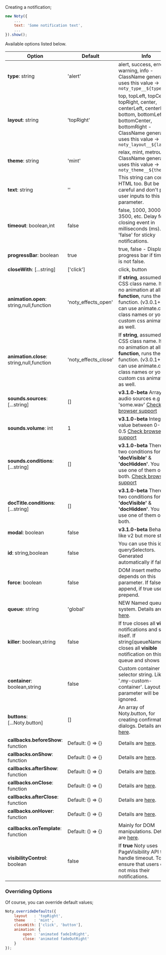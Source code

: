 Creating a notification;

```javascript
new Noty({
    ...
    text: 'Some notification text',
    ...
}).show();
```

Available options listed below.

| Option | Default | Info |
| --- | --- | --- |
| **type**: string | 'alert' | alert, success, error, warning, info - ClassName generator uses this value → `noty_type__${type}` |
| **layout**: string | 'topRight' | top, topLeft, topCenter, topRight, center, centerLeft, centerRight, bottom, bottomLeft, bottomCenter, bottomRight - ClassName generator uses this value → `noty_layout__${layout}` |
| **theme**: string | 'mint' | relax, mint, metroui - ClassName generator uses this value → `noty_theme__${theme}` |
| **text**: string |  '' | This string can contain HTML too. But be careful and don't pass user inputs to this parameter. |
| **timeout**: boolean,int | false | false, 1000, 3000, 3500, etc. Delay for closing event in milliseconds (ms). Set 'false' for sticky notifications. |
| **progressBar**: boolean | true | true, false - Displays a progress bar if timeout is not false. |
| **closeWith**: [...string] | ['click'] | click, button |
| **animation.open**: string,null,function | 'noty_effects_open' | If **string**, assumed to be CSS class name. If **null**, no animation at all. If **function**, runs the function. (v3.0.1+) You can use animate.css class names or your custom css animations as well. |
| **animation.close**: string,null,function | 'noty_effects_close' | If **string**, assumed to be CSS class name. If **null**, no animation at all. If **function**, runs the function. (v3.0.1+) You can use animate.css class names or your custom css animations as well. |
| **sounds.sources**: [...string] | [] | **v3.1.0-beta** Array of audio sources e.g 'some.wav' [Check browser support](http://caniuse.com/#search=audio) |
| **sounds.volume**: int | 1 | **v3.1.0-beta** Integer value between 0-1 e.g 0.5 [Check browser support](http://caniuse.com/#search=audio) |
| **sounds.conditions**: [...string] | [] | **v3.1.0-beta** There are two conditions for now: **'docVisible'** & **'docHidden'**. You can use one of them or both. [Check browser support](http://caniuse.com/#search=audio) |
| **docTitle.conditions**: [...string] | [] | **v3.1.0-beta** There are two conditions for now: **'docVisible'** & **'docHidden'**. You can use one of them or both. |
| **modal**: boolean | false | **v3.1.0-beta** Behaves like v2 but more stable |
| **id**: string,boolean | false | You can use this id with querySelectors. Generated automatically if false. |
| **force**: boolean | false | DOM insert method depends on this parameter. If false uses append, if true uses prepend. |
| **queue**: string | 'global' | NEW Named queue system. Details are [here](api.md). |
| **killer**: boolean,string | false | If true closes all **visible** notifications and shows itself. If string(queueName) closes all **visible** notification on this queue and shows itself. |
| **container**: boolean,string | false | Custom container selector string. Like '.my-custom-container'. Layout parameter will be ignored. |
| **buttons**: [...Noty.button] | [] | An array of Noty.button, for creating confirmation dialogs. Details are [here](confirm.md). |
| **callbacks.beforeShow**: function | Default: () => {} | Details are [here](api.md). |
| **callbacks.onShow**: function | Default: () => {} | Details are [here](api.md). |
| **callbacks.afterShow**: function | Default: () => {} | Details are [here](api.md). |
| **callbacks.onClose**: function | Default: () => {} | Details are [here](api.md). |
| **callbacks.afterClose**: function | Default: () => {} | Details are [here](api.md). |
| **callbacks.onHover**: function | Default: () => {} | Details are [here](api.md). |
| **callbacks.onTemplate**: function | Default: () => {} | Mainly for DOM manipulations. Details are [here](api.md). |
| **visibilityControl**: boolean | false | If **true** Noty uses PageVisibility API to handle timeout. To ensure that users do not miss their notifications. |

### Overriding Options

Of course, you can override default values;

```javascript
Noty.overrideDefaults({
    layout   : 'topRight',
    theme    : 'mint',
    closeWith: ['click', 'button'],
    animation: {
        open : 'animated fadeInRight',
        close: 'animated fadeOutRight'
    }
});
```
